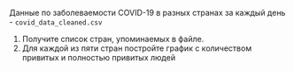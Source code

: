 Данные по заболеваемости COVID-19 в разных странах за каждый день - `covid_data_cleaned.csv`

1. Получите список стран, упоминаемых в файле.
2. Для каждой из пяти стран постройте график с количеством привитых и полностью привитых людей
